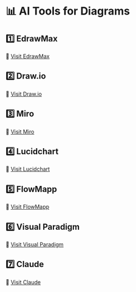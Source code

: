 # 📊 AI Tools for Diagrams

## 1️⃣ EdrawMax  
🔗 [Visit EdrawMax](https://www.edrawmax.com/)

## 2️⃣ Draw.io  
🔗 [Visit Draw.io](https://www.diagrams.net/)

## 3️⃣ Miro  
🔗 [Visit Miro](https://miro.com/)

## 4️⃣ Lucidchart  
🔗 [Visit Lucidchart](https://www.lucidchart.com/)

## 5️⃣ FlowMapp  
🔗 [Visit FlowMapp](https://www.flowmapp.com/)

## 6️⃣ Visual Paradigm  
🔗 [Visit Visual Paradigm](https://www.visual-paradigm.com/)

## 7️⃣ Claude  
🔗 [Visit Claude](https://claude.ai/)
